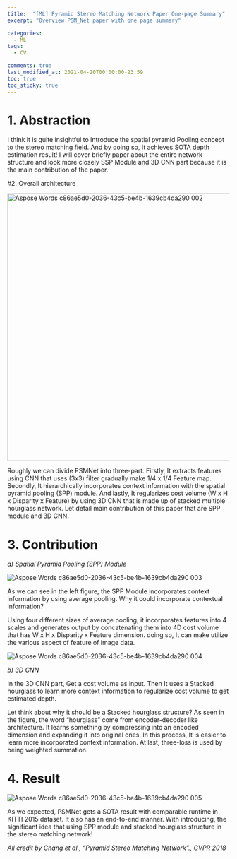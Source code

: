 ```yaml
---
title:  "[ML] Pyramid Stereo Matching Network Paper One-page Summary"
excerpt: "Overview PSM_Net paper with one page summary"

categories:
  - ML
tags:
  - CV

comments: true
last_modified_at: 2021-04-20T00:00:00-23:59
toc: true
toc_sticky: true
---
```


# 1. Abstraction

I think it is quite insightful to introduce the spatial pyramid Pooling concept to the stereo matching field. And by doing so, It achieves SOTA depth estimation result! I will cover briefly paper about the entire network structure and look more closely SSP Module and 3D CNN part because it is the main contribution of the paper.



#2. Overall architecture

<img width="606" alt="Aspose Words c86ae5d0-2036-43c5-be4b-1639cb4da290 002" src="https://user-images.githubusercontent.com/60743304/131944385-8288ae40-f142-4e2c-ad35-87e526eaa47a.png">

Roughly we can divide PSMNet into three-part. Firstly, It extracts features using CNN that uses (3x3) filter gradually make 1/4 x 1/4 Feature map. Secondly, It hierarchically incorporates context information with the spatial pyramid pooling (SPP) module. And lastly, It regularizes cost volume (W x H x Disparity x Feature) by using 3D CNN that is made up of stacked multiple hourglass network. Let detail main contribution of this paper that are SPP module and 3D CNN.



# 3. Contribution

*a) Spatial Pyramid Pooling (SPP) Module*

![Aspose Words c86ae5d0-2036-43c5-be4b-1639cb4da290 003](https://user-images.githubusercontent.com/60743304/131944424-a5eaf769-4b59-4e12-91a4-5f88dda128ea.png)

As we can see in the left figure, the SPP Module incorporates context information by using average pooling. Why it could incorporate contextual information?

Using four different sizes of average pooling, it incorporates features into 4 scales and generates output by concatenating them into 4D cost volume that has W x H x Disparity x Feature dimension. doing so, It can make utilize the various aspect of feature of image data.

![Aspose Words c86ae5d0-2036-43c5-be4b-1639cb4da290 004](https://user-images.githubusercontent.com/60743304/131944492-6aae8857-2159-4148-801c-21ba3c61752a.png)

*b) 3D CNN*

In the 3D CNN part, Get a cost volume as input. Then It uses a Stacked hourglass to learn more context information to regularize cost volume to get estimated depth.

Let think about why it should be a Stacked hourglass structure? As seen in the figure, the word “hourglass” come from encoder-decoder like architecture. It learns something by compressing into an encoded dimension and expanding it into original ones. In this process, It is easier to learn more incorporated context information. At last, three-loss is used by being weighted summation.



# 4. Result

![Aspose Words c86ae5d0-2036-43c5-be4b-1639cb4da290 005](https://user-images.githubusercontent.com/60743304/131944519-c4153de2-295b-4b16-90c8-624b46171b22.png)

As we expected, PSMNet gets a SOTA result with comparable runtime in KITTI 2015 dataset. It also has an end-to-end manner. With introducing, the significant idea that using SPP module and stacked hourglass structure in the stereo matching network!





_All credit by Chang et al., “Pyramid Stereo Matching Network”., CVPR 2018_
